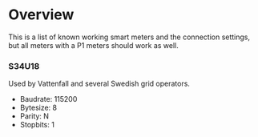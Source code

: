 # Overview

This is a list of known working smart meters and the connection settings, but all meters with a P1 meters should work as well.

### S34U18
Used by Vattenfall and several Swedish grid operators.  
* Baudrate: 115200  
* Bytesize: 8
* Parity: N
* Stopbits: 1
